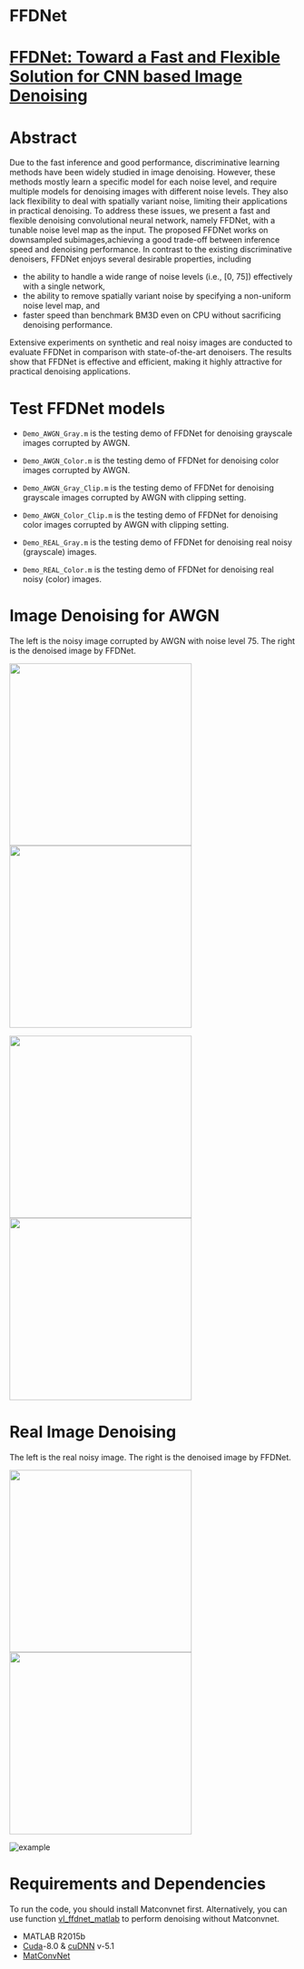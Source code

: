 # FFDNet

# [FFDNet: Toward a Fast and Flexible Solution for CNN based Image Denoising](https://arxiv.org/abs/1710.04026)


# Abstract
Due to the fast inference and good performance, discriminative learning methods have been widely studied in image denoising. However, these methods mostly learn a specific model for each noise level, and require multiple models for denoising images with different noise levels. They also lack flexibility to deal with spatially variant noise, limiting their applications in practical denoising. 
To address these issues, we present a fast and flexible denoising convolutional neural network, namely FFDNet, with a tunable noise level map as the input. 
The proposed FFDNet works on downsampled subimages,achieving a good trade-off between inference speed and
denoising performance. In contrast to the existing discriminative denoisers, FFDNet enjoys several desirable properties, including

- the ability to handle a wide range of noise levels (i.e., [0, 75]) effectively with a single network, 
- the ability to remove spatially variant noise by specifying a non-uniform noise level map, and 
- faster speed than benchmark BM3D even on CPU without sacrificing denoising performance. 

Extensive experiments on synthetic and real noisy images are conducted to evaluate FFDNet in comparison with state-of-the-art denoisers. The results show that FFDNet is effective and efficient, making it highly attractive for practical denoising applications.

# Test FFDNet models
- `Demo_AWGN_Gray.m` is the testing demo of FFDNet for denoising grayscale images corrupted by AWGN.
- `Demo_AWGN_Color.m` is the testing demo of FFDNet for denoising color images corrupted by AWGN.

- `Demo_AWGN_Gray_Clip.m` is the testing demo of FFDNet for denoising grayscale images corrupted by AWGN with clipping setting.
- `Demo_AWGN_Color_Clip.m` is the testing demo of FFDNet for denoising color images corrupted by AWGN with clipping setting.

- `Demo_REAL_Gray.m` is the testing demo of FFDNet for denoising real noisy (grayscale) images.
- `Demo_REAL_Color.m` is the testing demo of FFDNet for denoising real noisy (color) images.


# Image Denoising for AWGN

The left is the noisy image corrupted by AWGN with noise level 75. The right is the denoised image by FFDNet.

<img src="utilities/figs/05_75_75.png" width="321px"/> <img src="utilities/figs/05_75_75_PSNR_2479.png" width="321px"/>

<img src="utilities/figs/102061_75_75.png" width="321px"/> <img src="utilities/figs/102061_75_75_PSNR_2698.png" width="321px"/>


# Real Image Denoising

The left is the real noisy image. The right is the denoised image by FFDNet.

<img src="utilities/figs/David_Hilbert.jpg" width="321px"/> <img src="utilities/figs/David_Hilbert_15.png" width="321px"/>

![example](https://github.com/cszn/FFDNet/blob/master/utilities/figs/Frog.gif)


# Requirements and Dependencies
To run the code, you should install Matconvnet first. 
Alternatively, you can use function [vl_ffdnet_matlab](FFDNet/utilities/vl_ffdnet_matlab.m) to perform denoising without Matconvnet.
- MATLAB R2015b
- [Cuda](https://developer.nvidia.com/cuda-toolkit-archive)-8.0 & [cuDNN](https://developer.nvidia.com/cudnn) v-5.1
- [MatConvNet](http://www.vlfeat.org/matconvnet/)
